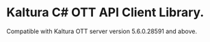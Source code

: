 # Kaltura C# OTT API Client Library.
Compatible with Kaltura OTT server version 5.6.0.28591 and above.
